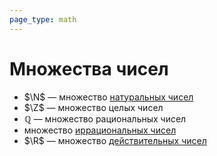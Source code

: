 ```yaml
---
page_type: math
---
```

# Множества чисел

* $\N$ — множество [натуральных чисел]([[20221108225922]])
* $\Z$ — множество целых чисел
* $\mathbb{Q}$ — множество рациональных чисел
* множество [иррациональных чисел]([[20221030231804]])
* $\R$ — множество [действительных чисел]([[20221030231807]])

